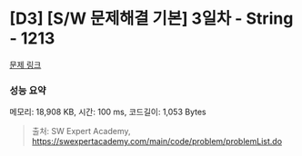 # [D3] [S/W 문제해결 기본] 3일차 - String - 1213 

[문제 링크](https://swexpertacademy.com/main/code/problem/problemDetail.do?contestProbId=AV14P0c6AAUCFAYi) 

### 성능 요약

메모리: 18,908 KB, 시간: 100 ms, 코드길이: 1,053 Bytes



> 출처: SW Expert Academy, https://swexpertacademy.com/main/code/problem/problemList.do